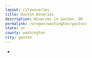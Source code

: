 ```yaml
---
layout: citywineries
title: Gaston Wineries
description: Wineries in Gaston, OR
permalink: /oregon/washington/gaston/
state: or
county: washington
city: gaston
---
```

-
